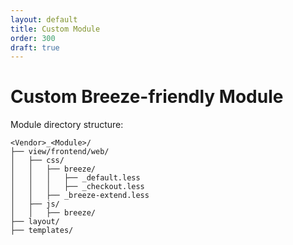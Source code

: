 ```yaml
---
layout: default
title: Custom Module
order: 300
draft: true
---
```


# Custom Breeze-friendly Module

Module directory structure:

```
<Vendor>_<Module>/
├── view/frontend/web/
│   ├── css/
│   │   ├── breeze/
│   │   │   ├── _default.less
│   │   │   ├── _checkout.less
│   │   ├── _breeze-extend.less
│   ├── js/
│   │   ├── breeze/
├── layout/
├── templates/
```
